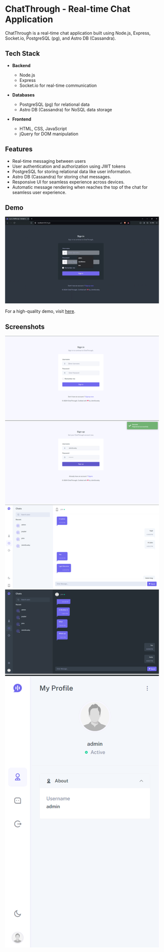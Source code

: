 # ChatThrough - Real-time Chat Application

ChatThrough is a real-time chat application built using Node.js, Express, Socket.io, PostgreSQL (pg), and Astro DB (Cassandra).

## Tech Stack

- **Backend**
  - Node.js
  - Express
  - Socket.io for real-time communication
  
- **Databases**
  - PostgreSQL (pg) for relational data 
  - Astro DB (Cassandra) for NoSQL data storage 
  
- **Frontend**
  - HTML, CSS, JavaScript
  - jQuery for DOM manipulation

## Features

- Real-time messaging between users
- User authentication and authorization using JWT tokens
- PostgreSQL for storing relational data like user information.
- Astro DB (Cassandra) for storing chat messages.
- Responsive UI for seamless experience across devices.
- Automatic message rendering when reaches the top of the chat for seamless user experience.

## Demo
![Demo](public/screenshots/ChatThrough.gif)

For a high-quality demo, visit [here](https://github.com/VaishnavSherla/ChatThrough/raw/main/public/screenshots/ChatThrough.mp4).

## Screenshots
![Login](public/screenshots/login.png)
![Register](public/screenshots/signup.png)
![Light Mode](public/screenshots/light.png)
![Dark Mode](public/screenshots/dark.png)
![Profile](public/screenshots/profile.png)
